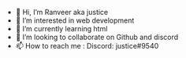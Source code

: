 - 👋 Hi, I’m Ranveer aka justice
- 👀 I’m interested in web development
- 🌱 I’m currently learning html
- 💞️ I’m looking to collaborate on Github and discord
- 📫 How to reach me : Discord: justice#9540

<!---
R-anveer/R-anveer is a ✨ special ✨ repository because its `README.md` (this file) appears on your GitHub profile.
You can click the Preview link to take a look at your changes.
--->
